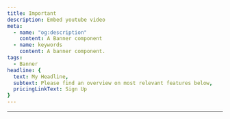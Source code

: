 ```yaml
---
title: Important
description: Embed youtube video
meta:
  - name: "og:description"
    content: A Banner component
  - name: keywords
    content: A banner component.
tags:
  - Banner
headline: {
  text: My Headline,
  subtext: Please find an overview on most relevant features below,
  pricingLinkText: Sign Up
}
---
```


<Header/>

---